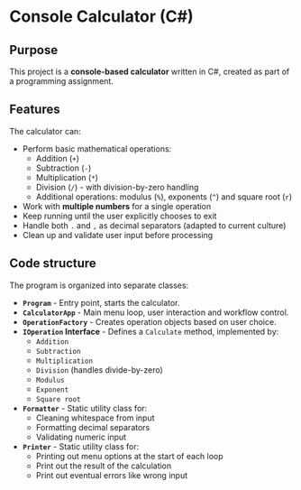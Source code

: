 # Console Calculator (C#)

## Purpose

This project is a **console-based calculator** written in C#, 
created as part of a programming assignment.

## Features

The calculator can:
- Perform basic mathematical operations:
  - Addition (`+`)
  - Subtraction (`-`)
  - Multiplication (`*`)
  - Division (`/`) - with division-by-zero handling
  - Additional operations: modulus (`%`), exponents (`^`) and square root (`r`)
- Work with **multiple numbers** for a single operation
- Keep running until the user explicitly chooses to exit
- Handle both `.` and `,` as decimal separators (adapted to current culture)
- Clean up and validate user input before processing

## Code structure

The program is organized into separate classes:

- **`Program`** - Entry point, starts the calculator.
- **`CalculatorApp`** - Main menu loop, user interaction and workflow control.
- **`OperationFactory`** - Creates operation objects based on user choice.
- **`IOperation` Interface** - Defines a `Calculate` method, implemented by:
  - `Addition`
  - `Subtraction`
  - `Multiplication`
  - `Division` (handles divide-by-zero)
  - `Modulus`
  - `Exponent`
  - `Square root`
- **`Formatter`** - Static utility class for:
  - Cleaning whitespace from input
  - Formatting decimal separators
  - Validating numeric input
- **`Printer`** - Static utility class for:
  - Printing out menu options at the start of each loop
  - Print out the result of the calculation
  - Print out eventual errors like wrong input
